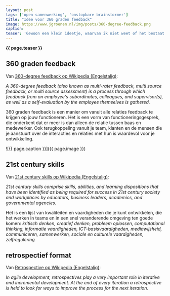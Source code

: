 ```yaml
---
layout: post
tags: ['open samenwerking', 'onstopbare brainstormer']
title: "Idee voor 360 graden feedback"
image: https://www.jgroenen.nl/img/posts/360-degree-feedback.png
caption: 
teaser: 'Gewoon een klein ideetje, waarvan ik niet weet of het bestaat. Er zijn een aantal concepten die volgens mij mooi in elkaar haken, te weten: 360 graden feedback, 21st century skills, en retrospectief format. Ik heb nog geen uiteindelijke vorm bedacht, dus ideeën zijn welkom!'
---
```

<strong>{{ page.teaser }}</strong>

## 360 graden feedback

Van [360-degree feedback op Wikipedia (Engelstalig)](https://en.wikipedia.org/wiki/360-degree_feedback):

_A 360-degree feedback (also known as multi-rater feedback, multi source feedback, or multi source assessment) is a process through which feedback from an employee's subordinates, colleagues, and supervisor(s), as well as a self-evaluation by the employee themselves is gathered._

360 graden feedback is een manier om vanuit alle relaties feedback te krijgen op jouw functioneren. Het is een vorm van functioneringsgesprek, die onderkent dat er meer is dan alleen de relatie tussen baas en medewerker. Ook terugkoppeling vanuit je team, klanten en de mensen die je aanstuurt over de interacties en relaties met hun is waardevol voor je ontwikkeling.

![{{ page.caption }}]({{ page.image }})

## 21st century skills

Van [21st century skills op Wikipedia (Engelstalig)](https://en.wikipedia.org/wiki/21st_century_skills):

_21st century skills comprise skills, abilities, and learning dispositions that have been identified as being required for success in 21st century society and workplaces by educators, business leaders, academics, and governmental agencies._

Het is een lijst van kwaliteiten en vaardigheden die je kunt ontwikkelen, die het werken in teams en in een snel veranderende omgeving ten goede komen: _kritisch denken, creatief denken, probleem oplossen, computational thinking, informatie vaardigheden, ICT-basisvaardigheden, mediawijsheid, communiceren, samenwerken, sociale en culturele vaardigheden, zelfregulering_

## retrospectief format
Van [Retrospective op Wikipedia (Engelstalig)](https://en.wikipedia.org/wiki/Retrospective):

_In agile development, retrospectives play a very important role in iterative and incremental development. At the end of every iteration a retrospective is held to look for ways to improve the process for the next iteration._
